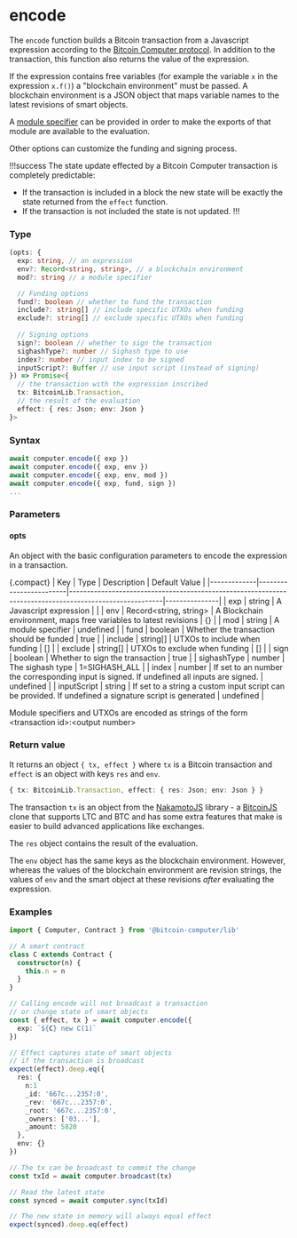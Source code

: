 # encode

The `encode` function builds a Bitcoin transaction from a Javascript expression according to the [Bitcoin Computer protocol](../how-it-works.md). In addition to the transaction, this function also returns the value of the expression.

If the expression contains free variables (for example the variable `x` in the expression `x.f()`) a "blockchain environment" must be passed. A blockchain environment is a JSON object that maps variable names to the latest revisions of smart objects.

A [module specifier](#modules) can be provided in order to make the exports of that module are available to the evaluation.

Other options can customize the funding and signing process.

!!!success
The state update effected by a Bitcoin Computer transaction is completely predictable:
* If the transaction is included in a block the new state will be exactly the state returned from the `effect` function.
* If the transaction is not included the state is not updated.
!!!

### Type
```ts
(opts: {
  exp: string, // an expression
  env?: Record<string, string>, // a blockchain environment
  mod?: string // a module specifier

  // Funding options
  fund?: boolean // whether to fund the transaction
  include?: string[] // include specific UTXOs when funding
  exclude?: string[] // exclude specific UTXOs when funding
  
  // Signing options
  sign?: boolean // whether to sign the transaction
  sighashType?: number // Sighash type to use
  index?: number // input index to be signed
  inputScript?: Buffer // use input script (instead of signing)
}) => Promise<{
  // the transaction with the expression inscribed
  tx: BitcoinLib.Transaction,
  // the result of the evaluation
  effect: { res: Json; env: Json }
}> 
```

### Syntax
```js
await computer.encode({ exp })
await computer.encode({ exp, env })
await computer.encode({ exp, env, mod })
await computer.encode({ exp, fund, sign })
...
```

### Parameters

#### opts
An object with the basic configuration parameters to encode the expression in a transaction.



{.compact}
| Key         | Type                   | Description                                                                                            | Default Value |
|-------------|------------------------|--------------------------------------------------------------------------------------------------------|---------------|
| exp         | string                 | A Javascript expression                                                                                |               |
| env         | Record<string, string> | A Blockchain environment, maps free variables to latest revisions                                      | \{\}          |
| mod         | string                 | A module specifier                                                                                     | undefined     |
| fund        | boolean                | Whether the transaction should be funded                                                               | true          |
| include     | string[]               | UTXOs to include when funding                                                                          | []            |
| exclude     | string[]               | UTXOs to exclude when funding                                                                          | []            |
| sign        | boolean                | Whether to sign the transaction                                                                        | true          |
| sighashType | number                 | The sighash type                                                                                       | 1=SIGHASH_ALL |
| index       | number                 | If set to an number the corresponding input is signed. If undefined all inputs are signed.             | undefined     |
| inputScript | string                 | If set to a string a custom input script can be provided. If undefined a signature script is generated | undefined     |

Module specifiers and UTXOs are encoded as strings of the form \<transaction id\>:\<output number\>

### Return value

It returns an object `{ tx, effect }` where `tx` is a Bitcoin transaction and `effect` is an object with keys `res` and `env`.

```ts
{ tx: BitcoinLib.Transaction, effect: { res: Json; env: Json } }
```

The transaction `tx` is an object from the [NakamotoJS](https://github.com/bitcoin-computer/monorepo/tree/main/packages/nakamotojs-lib#nakamotojs-nakamotojs-lib) library - a [BitcoinJS](https://github.com/bitcoinjs/bitcoinjs-lib?tab=readme-ov-file#bitcoinjs-bitcoinjs-lib) clone that supports LTC and BTC and has some extra features that make is easier to build advanced applications like exchanges.

The `res` object contains the result of the evaluation.

The `env` object has the same keys as the blockchain environment. However, whereas the values of the blockchain environment are revision strings, the values of `env` and the smart object at these revisions *after* evaluating the expression.


<!-- TODO: describe that when signing, some errors are swallowed in order to enable partially signed transactions -->


### Examples
```ts
import { Computer, Contract } from '@bitcoin-computer/lib'

// A smart contract
class C extends Contract {
  constructor(n) {
    this.n = n
  }
}

// Calling encode will not broadcast a transaction
// or change state of smart objects
const { effect, tx } = await computer.encode({
  exp: `${C} new C(1)`
})

// Effect captures state of smart objects
// if the transaction is broadcast
expect(effect).deep.eq({
  res: { 
    n:1
    _id: '667c...2357:0',
    _rev: '667c...2357:0',
    _root: '667c...2357:0',
    _owners: ['03...'],
    _amount: 5820
  },
  env: {}
})

// The tx can be broadcast to commit the change
const txId = await computer.broadcast(tx)

// Read the latest state
const synced = await computer.sync(txId)

// The new state in memory will always equal effect
expect(synced).deep.eq(effect)

```